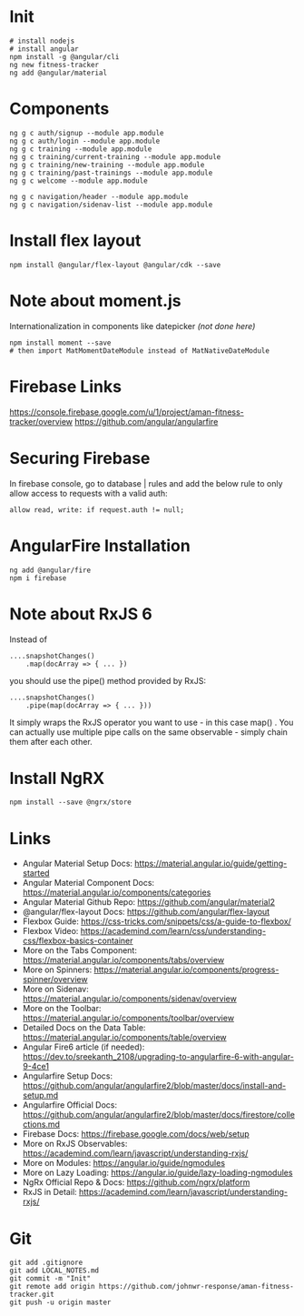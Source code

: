 # Init
```
# install nodejs
# install angular
npm install -g @angular/cli
ng new fitness-tracker
ng add @angular/material
```

# Components
```
ng g c auth/signup --module app.module
ng g c auth/login --module app.module
ng g c training --module app.module
ng g c training/current-training --module app.module
ng g c training/new-training --module app.module
ng g c training/past-trainings --module app.module
ng g c welcome --module app.module

ng g c navigation/header --module app.module
ng g c navigation/sidenav-list --module app.module
```

# Install flex layout
```
npm install @angular/flex-layout @angular/cdk --save
```

# Note about moment.js
Internationalization in components like datepicker _(not done here)_
```
npm install moment --save
# then import MatMomentDateModule instead of MatNativeDateModule
```

# Firebase Links
https://console.firebase.google.com/u/1/project/aman-fitness-tracker/overview
https://github.com/angular/angularfire

# Securing Firebase
In firebase console, go to database | rules and add the below rule to only allow access to requests with a valid auth:
```
allow read, write: if request.auth != null;
```


# AngularFire Installation
```
ng add @angular/fire
npm i firebase
```

# Note about RxJS 6
Instead of
```
....snapshotChanges()
    .map(docArray => { ... })
```
you should use the pipe()  method provided by RxJS:
```
....snapshotChanges()
    .pipe(map(docArray => { ... }))
```
It simply wraps the RxJS operator you want to use - in this case map() . You can actually use multiple pipe calls on the same observable - simply chain them after each other.

# Install NgRX
```
npm install --save @ngrx/store
```



# Links
- Angular Material Setup Docs: https://material.angular.io/guide/getting-started
- Angular Material Component Docs: https://material.angular.io/components/categories
- Angular Material Github Repo: https://github.com/angular/material2
- @angular/flex-layout Docs: https://github.com/angular/flex-layout
- Flexbox Guide: https://css-tricks.com/snippets/css/a-guide-to-flexbox/
- Flexbox Video: https://academind.com/learn/css/understanding-css/flexbox-basics-container
- More on the Tabs Component: https://material.angular.io/components/tabs/overview
- More on Spinners: https://material.angular.io/components/progress-spinner/overview
- More on Sidenav: https://material.angular.io/components/sidenav/overview
- More on the Toolbar: https://material.angular.io/components/toolbar/overview
- Detailed Docs on the Data Table: https://material.angular.io/components/table/overview
- Angular Fire6 article (if needed): https://dev.to/sreekanth_2108/upgrading-to-angularfire-6-with-angular-9-4ce1
- Angularfire Setup Docs: https://github.com/angular/angularfire2/blob/master/docs/install-and-setup.md
- Angularfire Official Docs: https://github.com/angular/angularfire2/blob/master/docs/firestore/collections.md
- Firebase Docs: https://firebase.google.com/docs/web/setup
- More on RxJS Observables: https://academind.com/learn/javascript/understanding-rxjs/
- More on Modules: https://angular.io/guide/ngmodules
- More on Lazy Loading: https://angular.io/guide/lazy-loading-ngmodules
- NgRx Official Repo & Docs: https://github.com/ngrx/platform
- RxJS in Detail: https://academind.com/learn/javascript/understanding-rxjs/

# Git
```
git add .gitignore
git add LOCAL_NOTES.md
git commit -m "Init"
git remote add origin https://github.com/johnwr-response/aman-fitness-tracker.git
git push -u origin master
```
